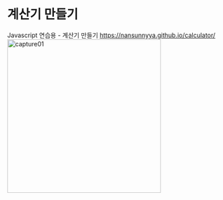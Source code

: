 <H1>계산기 만들기</H1>

Javascript 연습용 - 계산기 만들기
https://nansunnyya.github.io/calculator/
<img width="350" alt="capture01" src="https://user-images.githubusercontent.com/76245273/104889911-31d49c00-59b2-11eb-8e7f-038821153045.png">
 

